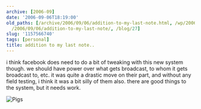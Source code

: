```yaml
---
archive: [2006-09]
date: '2006-09-06T18:19:00'
old_paths: [/archive/2006/09/06/addition-to-my-last-note.html, /wp/2006/09/06/addition-to-my-last-note/,
  /2006/09/06/addition-to-my-last-note/, /blog/27]
slug: '1157566740'
tags: [personal]
title: addition to my last note..
---
```


i think facebook does need to do a bit of tweaking with this new system
though. we should have power over what gets broadcast, to whom it gets
broadcast to, etc. it was quite a drastic move on their part, and without
any field testing, i think it was a bit silly of them also. there are good
things to the system, but it needs work.

![Pigs][1]

[1]: 1.jpg

